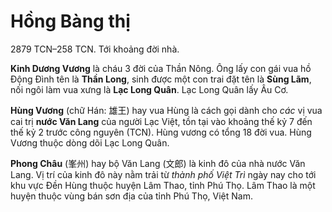 # Hồng Bàng thị

2879 TCN–258 TCN. Tới khoảng đời nhà.

**Kinh Dương Vương** là cháu 3 đời của Thần Nông. Ông lấy con gái vua hồ Động Đình tên là **Thần Long**, sinh được một con trai đặt tên là **Sùng Lãm**, nối ngôi làm vua xưng là **Lạc Long Quân**. Lạc Long Quân lấy Âu Cơ.

**Hùng Vương** (chữ Hán: 雄王) hay vua Hùng là cách gọi dành cho _các_ vị vua cai trị **nước Văn Lang** của người Lạc Việt, tồn tại vào khoảng thế kỷ 7 đến thế kỷ 2 trước công nguyên (TCN). Hùng vương có tổng 18 đời vua.  Hùng Vương thuộc dòng dõi Lạc Long Quân.

**Phong Châu** (峯州) hay bộ Văn Lang (文郎) là kinh đô của nhà nước Văn Lang. Vị trí của kinh đô này nằm trải từ _thành phố Việt Trì_ ngày nay cho tới khu vực Đền Hùng thuộc huyện Lâm Thao, tỉnh Phú Thọ. Lâm Thao là một huyện thuộc vùng bán sơn địa của tỉnh Phú Thọ, Việt Nam. 